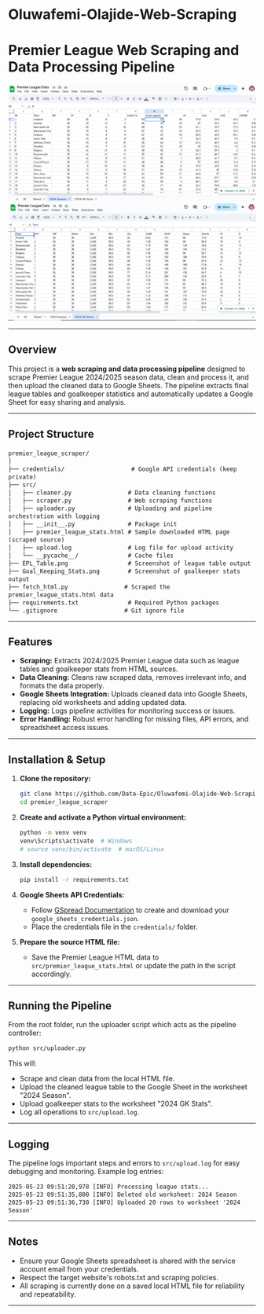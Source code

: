 # Oluwafemi-Olajide-Web-Scraping

# Premier League Web Scraping and Data Processing Pipeline

![EPL Table](premier_league_scraper/EPL_Table.png)
![Goalkeeping Stats](premier_league_scraper/Goal_Keeping_Stats.png)

---

## Overview

This project is a **web scraping and data processing pipeline** designed to scrape Premier League 2024/2025 season data, clean and process it, and then upload the cleaned data to Google Sheets. The pipeline extracts final league tables and goalkeeper statistics and automatically updates a Google Sheet for easy sharing and analysis.

---

## Project Structure

```
premier_league_scraper/
│
├── credentials/                   # Google API credentials (keep private)
├── src/
│   ├── cleaner.py                # Data cleaning functions
│   ├── scraper.py                # Web scraping functions
│   ├── uploader.py               # Uploading and pipeline orchestration with logging
│   ├── __init__.py               # Package init
│   ├── premier_league_stats.html # Sample downloaded HTML page (scraped source)
│   ├── upload.log                # Log file for upload activity
│   └── __pycache__/              # Cache files
├── EPL_Table.png                 # Screenshot of league table output
├── Goal_Keeping_Stats.png        # Screenshot of goalkeeper stats output
├── fetch_html.py             	 # Scraped the premier_league_stats.html data
├── requirements.txt              # Required Python packages
└── .gitignore                   # Git ignore file
```

---

## Features

- **Scraping:** Extracts 2024/2025 Premier League data such as league tables and goalkeeper stats from HTML sources.
- **Data Cleaning:** Cleans raw scraped data, removes irrelevant info, and formats the data properly.
- **Google Sheets Integration:** Uploads cleaned data into Google Sheets, replacing old worksheets and adding updated data.
- **Logging:** Logs pipeline activities for monitoring success or issues.
- **Error Handling:** Robust error handling for missing files, API errors, and spreadsheet access issues.

---

## Installation & Setup

1. **Clone the repository:**
   ```bash
   git clone https://github.com/Data-Epic/Oluwafemi-Olajide-Web-Scraping.git
   cd premier_league_scraper
   ```

2. **Create and activate a Python virtual environment:**
   ```bash
   python -m venv venv
   venv\Scripts\activate  # Windows
   # source venv/bin/activate  # macOS/Linux
   ```

3. **Install dependencies:**
   ```bash
   pip install -r requirements.txt
   ```

4. **Google Sheets API Credentials:**
   - Follow [GSpread Documentation](https://gspread.readthedocs.io/en/latest/oauth2.html) to create and download your `google_sheets_credentials.json`.
   - Place the credentials file in the `credentials/` folder.

5. **Prepare the source HTML file:**
   - Save the Premier League HTML data to `src/premier_league_stats.html` or update the path in the script accordingly.

---

## Running the Pipeline

From the root folder, run the uploader script which acts as the pipeline controller:

```bash
python src/uploader.py
```

This will:

- Scrape and clean data from the local HTML file.
- Upload the cleaned league table to the Google Sheet in the worksheet "2024 Season".
- Upload goalkeeper stats to the worksheet "2024 GK Stats".
- Log all operations to `src/upload.log`.

---

## Logging

The pipeline logs important steps and errors to `src/upload.log` for easy debugging and monitoring. Example log entries:

```
2025-05-23 09:51:20,978 [INFO] Processing league stats...
2025-05-23 09:51:35,800 [INFO] Deleted old worksheet: 2024 Season
2025-05-23 09:51:36,730 [INFO] Uploaded 20 rows to worksheet '2024 Season'
```

---

## Notes

- Ensure your Google Sheets spreadsheet is shared with the service account email from your credentials.
- Respect the target website's robots.txt and scraping policies.
- All scraping is currently done on a saved local HTML file for reliability and repeatability.

---

